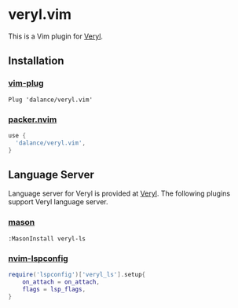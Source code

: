 # veryl.vim

This is a Vim plugin for [Veryl](https://github.com/dalance/veryl).

## Installation

### [vim-plug](https://github.com/junegunn/vim-plug)

```vim
Plug 'dalance/veryl.vim'
```

### [packer.nvim](https://github.com/wbthomason/packer.nvim)

```lua
use {
  'dalance/veryl.vim',
}
```

## Language Server

Language server for Veryl is provided at [Veryl](https://github.com/dalance/veryl).
The following plugins support Veryl language server.

<!-- ### [vim-lsp-settings](https://github.com/mattn/vim-lsp-settings) -->
<!---->
<!-- While editing a veryl file (*.vl) : -->
<!---->
<!-- ``` -->
<!-- :LspInstallServer -->
<!-- ``` -->

### [mason](https://github.com/williamboman/mason.nvim)

```
:MasonInstall veryl-ls
```

### [nvim-lspconfig](https://github.com/neovim/nvim-lspconfig)

```lua
require('lspconfig')['veryl_ls'].setup{
    on_attach = on_attach,
    flags = lsp_flags,
}
```
